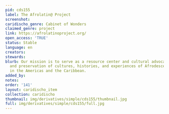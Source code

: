 ```yaml
---
pid: cds155
label: The Afrolatin@ Project
screenshot: 
caridischo_genre: Cabinet of Wonders
claimed_genre: project
link: https://afrolatinoproject.org/
open_access: 'TRUE'
status: Stable
language: en
creators: 
stewards: 
blurb: Our mission is to serve as a resource center and cultural advocate for documentation
  and preservation of cultures, histories, and experiences of Afrodescendant people
  in the Americas and the Caribbean.
added_by: 
notes: 
order: '141'
layout: caridischo_item
collection: caridischo
thumbnail: img/derivatives/simple/cds155/thumbnail.jpg
full: img/derivatives/simple/cds155/full.jpg
---
```

